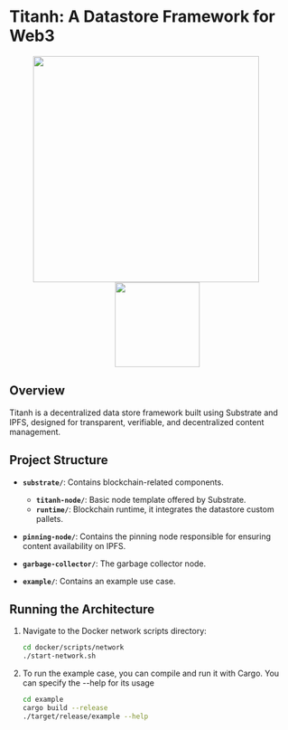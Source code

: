 # Titanh: A Datastore Framework for Web3

<p align="center">
  <img src="docs/media/sub.gif" width="400" style="margin-right: 20px;"> <img src="docs/media/ipfs.png" width="150" style="margin-left: 20px;">
</p>

## Overview

Titanh is a decentralized data store framework built using Substrate and IPFS, designed for transparent, verifiable, and decentralized content management.

## Project Structure

- **`substrate/`**: Contains blockchain-related components.
  - **`titanh-node/`**: Basic node template offered by Substrate.
  - **`runtime/`**: Blockchain runtime, it integrates the datastore custom pallets.
- **`pinning-node/`**: Contains the pinning node responsible for ensuring content availability on IPFS.
- **`garbage-collector/`**: The garbage collector node.

- **`example/`**: Contains an example use case.

## Running the Architecture

1. Navigate to the Docker network scripts directory:

   ```bash
   cd docker/scripts/network
   ./start-network.sh
   ```

2. To run the example case, you can compile and run it with Cargo.
   You can specify the --help for its usage

   ```bash
   cd example
   cargo build --release
   ./target/release/example --help
   ```
